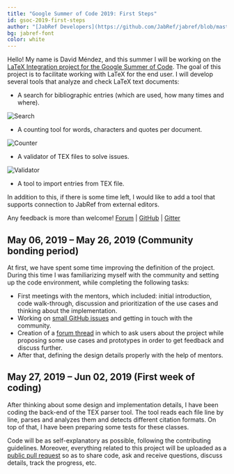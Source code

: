 ```yaml
---
title: "Google Summer of Code 2019: First Steps"
id: gsoc-2019-first-steps
author: "[JabRef Developers](https://github.com/JabRef/jabref/blob/master/DEVELOPERS)"
bg: jabref-font
color: white
---
```


Hello!
My name is David Méndez, and this summer I will be working on the [LaTeX Integration project for the Google Summer of Code](https://summerofcode.withgoogle.com/projects/#6055042405105664).
The goal of this project is to facilitate working with LaTeX for the end user.
I will develop several tools that analyze and check LaTeX text documents:

- A search for bibliographic entries (which are used, how many times and where).

![Search](https://aws1.discourse-cdn.com/standard14/uploads/jabref/original/1X/63b823e846ed9e1a402304fac1c2de275593bbd0.png)

- A counting tool for words, characters and quotes per document.

![Counter](https://aws1.discourse-cdn.com/standard14/uploads/jabref/original/1X/0b2db19b7c986bf40fe15fc35bd284a74a4d52c7.png)

- A validator of TEX files to solve issues.

![Validator](https://aws1.discourse-cdn.com/standard14/uploads/jabref/original/1X/1137bdc577ae0a6dc4a56ca104eca23a35e9f551.png)

- A tool to import entries from TEX file.

In addition to this, if there is some time left, I would like to add a tool that supports connection to JabRef from external editors.

Any feedback is more than welcome!
[Forum](http://discourse.jabref.org/t/project-latex-integration-please-give-us-your-feedback/1660) |
[GitHub](https://github.com/JabRef/jabref/pull/5011) |
[Gitter](https://gitter.im/JabRef/jabref)

## May 06, 2019 – May 26, 2019 (Community bonding period)

At first, we have spent some time improving the definition of the project.
During this time I was familiarizing myself with the community and setting up the code environment, while completing the following tasks:

- First meetings with the mentors, which included: initial introduction, code walk-through, discussion and prioritization of the use cases and thinking about the implementation.
- Working on [small GitHub issues](https://github.com/JabRef/jabref/issues?q=is:issue+is:open+label:%22good+first+issue%22) and getting in touch with the community.
- Creation of a [forum thread](http://discourse.jabref.org/t/project-latex-integration-please-give-us-your-feedback/1660) in which to ask users about the project while proposing some use cases and prototypes in order to get feedback and discuss further.
- After that, defining the design details properly with the help of mentors.

## May 27, 2019 – Jun 02, 2019 (First week of coding)

After thinking about some design and implementation details, I have been coding the back-end of the TEX parser tool.
The tool reads each file line by line, parses and analyzes them and detects different citation formats.
On top of that, I have been preparing some tests for these classes.

Code will be as self-explanatory as possible, following the contributing guidelines.
Moreover, everything related to this project will be uploaded as a [public pull request](https://github.com/JabRef/jabref/pull/5011) so as to share code, ask and receive questions, discuss details, track the progress, etc.
